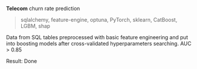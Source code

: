   **Telecom** churn rate prediction
  > sqlalchemy, feature-engine, optuna, PyTorch, sklearn, CatBoost, LGBM, shap

  Data from SQL tables preprocessed with basic feature engineering and put into boosting models after cross-validated hyperparameters searching. 
  AUC > 0.85

  Result: Done
